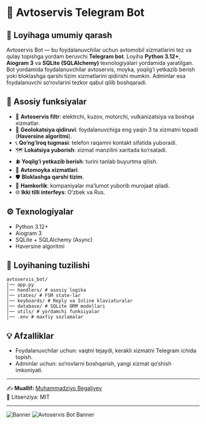 # 🚗 Avtoservis Telegram Bot

## 📌 Loyihaga umumiy qarash
Avtoservis Bot — bu foydalanuvchilar uchun avtomobil xizmatlarini tez va qulay topishga yordam beruvchi **Telegram bot**. Loyiha **Python 3.12+**, **Aiogram 3** va **SQLite (SQLAlchemy)** texnologiyalari yordamida yaratilgan.  
Bot yordamida foydalanuvchilar avtoservis, moyka, yoqilg‘i yetkazib berish yoki bloklashga qarshi tizim xizmatlarini qidirishi mumkin. Adminlar esa foydalanuvchi so‘rovlarini tezkor qabul qilib boshqaradi.

## 🚀 Asosiy funksiyalar
- 🔧 **Avtoservis filtr**: elektrchi, kuzov, motorchi, vulkanizatsiya va boshqa xizmatlar.  
- 📍 **Geolokatsiya qidiruvi**: foydalanuvchiga eng yaqin 3 ta xizmatni topadi (**Haversine algoritmi**).  
- 📞 **Qo‘ng‘iroq tugmasi**: telefon raqamni kontakt sifatida yuboradi.  
- 🗺️ **Lokatsiya yuborish**: xizmat manzilini xaritada ko‘rsatadi.  
- ⛽️ **Yoqilg‘i yetkazib berish**: turini tanlab buyurtma qilish.  
- 🧽 **Avtomoyka xizmatlari**.  
- 🛡️ **Bloklashga qarshi tizim**.  
- 🤝 **Hamkorlik**: kompaniyalar ma’lumot yuborib murojaat qiladi.  
- 🌐 **Ikki tilli interfeys**: O‘zbek va Rus.  

## ⚙️ Texnologiyalar
- Python 3.12+  
- Aiogram 3  
- SQLite + SQLAlchemy (Async)  
- Haversine algoritmi  

## 📂 Loyihaning tuzilishi
```
avtoservis_bot/
│── app.py
│── handlers/ # asosiy logika
│── states/ # FSM state-lar
│── keyboards/ # Reply va Inline klaviaturalar
│── database/ # SQLite ORM modellari
│── utils/ # yordamchi funksiyalar
│── .env # maxfiy sozlamalar
```



## 💡 Afzalliklar
- Foydalanuvchilar uchun: vaqtni tejaydi, kerakli xizmatni Telegram ichida topish.  
- Adminlar uchun: so‘rovlarni boshqarish, yangi xizmat qo‘shish imkoniyati.  

---

✍️ **Muallif:** [Muhammadziyo Begaliyev](https://github.com/MuhammadziyoBegaliyev)  
📄 Litsenziya: MIT  

---

![Banner](banner.gif)
![Avtoservis Bot Banner](banner.gif)
